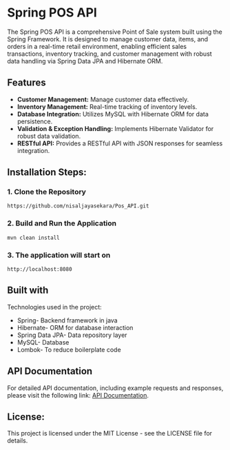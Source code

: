 # Spring POS API

The Spring POS API is a comprehensive Point of Sale system built using the Spring Framework. It is designed to manage customer data, items, and orders in a real-time retail environment, enabling efficient sales transactions, inventory tracking, and customer management with robust data handling via Spring Data JPA and Hibernate ORM.

## Features

- **Customer Management:** Manage customer data effectively.
- **Inventory Management:** Real-time tracking of inventory levels.
- **Database Integration:** Utilizes MySQL with Hibernate ORM for data persistence.
- **Validation & Exception Handling:** Implements Hibernate Validator for robust data validation.
- **RESTful API:** Provides a RESTful API with JSON responses for seamless integration.

## Installation Steps:

### 1. Clone the Repository

```
https://github.com/nisaljayasekara/Pos_API.git
```

### 2. Build and Run the Application

```
mvn clean install
```

### 3. The application will start on

```
http://localhost:8080
```

## Built with

Technologies used in the project:

*   Spring- Backend framework in java
*   Hibernate- ORM for database interaction
*   Spring Data JPA- Data repository layer
*   MySQL- Database
*   Lombok- To reduce boilerplate code

## API Documentation

For detailed API documentation, including example requests and responses, please visit the following link: [API Documentation](https://documenter.getpostman.com/view/36789283/2sAXxV7VrW).

## License:

This project is licensed under the MIT License - see the LICENSE file for details.
